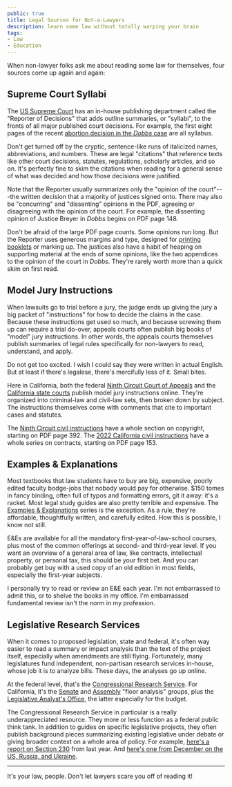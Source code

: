 ```yaml
---
public: true
title: Legal Sources for Not-a-Lawyers
description: learn some law without totally warping your brain
tags:
- Law
- Education
---
```


When non-lawyer folks ask me about reading some law for themselves, four sources come up again and again:

## Supreme Court Syllabi

The [US Supreme Court](https://supremecourt.gov) has an in-house publishing department called the "Reporter of Decisions" that adds outline summaries, or "syllabi", to the fronts of all major published court decisions.  For example, the first eight pages of the recent [abortion decision in the _Dobbs_ case](https://www.supremecourt.gov/opinions/21pdf/19-1392_6j37.pdf) are all syllabus.

Don't get turned off by the cryptic, sentence-like runs of italicized names, abbreviations, and numbers.  These are legal "citations" that reference texts like other court decisions, statutes, regulations, scholarly articles, and so on.  It's perfectly fine to skim the citations when reading for a general sense of what was decided and how those decisions were justified.

Note that the Reporter usually summarizes only the "opinion of the court"---the written decision that a majority of justices signed onto.  There may also be "concurring" and "dissenting" opinions in the PDF, agreeing or disagreeing with the opinion of the court.  For example, the dissenting opinion of Justice Breyer in _Dobbs_ begins on PDF page 148.

Don't be afraid of the large PDF page counts.  Some opinions run long.  But the Reporter uses generous margins and type, designed for [printing booklets](https://writing.kemitchell.com/2021/01/06/Printing-Booklets) or marking up.  The justices also have a habit of heaping on supporting material at the ends of some opinions, like the two appendices to the opinion of the court in _Dobbs_.  They're rarely worth more than a quick skim on first read.

## Model Jury Instructions

When lawsuits go to trial before a jury, the judge ends up giving the jury a big packet of "instructions" for how to decide the claims in the case.  Because these instructions get used so much, and because screwing them up can require a trial do-over, appeals courts often publish big books of "model" jury instructions.  In other words, the appeals courts themselves publish summaries of legal rules specifically for non-lawyers to read, understand, and apply.

Do not get too excited.  I wish I could say they were written in actual English.  But at least if there's legalese, there's mercifully less of it.  Small bites.

Here in California, both the federal [Ninth Circuit Court of Appeals](https://www.ce9.uscourts.gov/jury-instructions/node/105) and the [California state courts](https://www.courts.ca.gov/partners/juryinstructions.htm) publish model jury instructions online.  They're organized into criminal-law and civil-law sets, then broken down by subject.  The instructions themselves come with comments that cite to important cases and statutes.

The [Ninth Circuit civil instructions](https://www.ce9.uscourts.gov/jury-instructions/sites/default/files/WPD/Civil_Instructions_2022_3_0.pdf) have a whole section on copyright, starting on PDF page 392. The [2022 California civil instructions](https://www.courts.ca.gov/partners/documents/Judicial_Council_of_California_Civil_Jury_Instructions.pdf) have a whole series on contracts, starting on PDF page 153.

## Examples & Explanations

Most textbooks that law students have to buy are big, expensive, poorly edited faculty bodge-jobs that nobody would pay for otherwise.  $150 tomes in fancy binding, often full of typos and formatting errors, git it away: it's a racket.  Most legal study guides are also pretty terrible and expensive.  The [Examples &amp; Explanations](https://www.aspenpublishing.com/study-aids/examples-explanations) series is the exception.  As a rule, they're affordable, thoughtfully written, and carefully edited.  How this is possible, I know not still.

E&Es are available for all the mandatory first-year-of-law-school courses, plus most of the common offerings at second- and third-year level.  If you want an overview of a general area of law, like contracts, intellectual property, or personal tax, this should be your first bet.  And you can probably get buy with a used copy of an old edition in most fields, especially the first-year subjects.

I personally try to read or review an E&E each year.  I'm not embarrassed to admit this, or to shelve the books in my office.  I'm embarrassed fundamental review isn't the norm in my profession.

## Legislative Research Services

When it comes to proposed legislation, state and federal, it's often way easier to read a summary or impact analysis than the text of the project itself, especially when amendments are still flying.  Fortunately, many legislatures fund independent, non-partisan research services in-house, whose job it is to analyze bills.  These days, the analyses go up online.

At the federal level, that's the [Congressional Research Service](https://www.loc.gov/crsinfo/).  For California, it's the [Senate](https://sfa.senate.ca.gov/whatisthesenateofficeofflooranalysis) and [Assembly](https://clerk.assembly.ca.gov/assembly-floor-analysis) "floor analysis" groups, plus the [Legislative Analyst's Office](https://lao.ca.gov/), the latter especially for the budget.

The Congressional Research Service in particular is a really underappreciated resource.  They more or less function as a federal public think tank.  In addition to guides on specific legislative projects, they often publish background pieces summarizing existing legislative under debate or giving broader context on a whole area of policy.  For example, [here's a report on Section 230](https://crsreports.congress.gov/product/pdf/R/R46751) from last year.  And [here's one from December on the US, Russia, and Ukraine](https://crsreports.congress.gov/product/pdf/R/R45008).

---

It's your law, people.  Don't let lawyers scare you off of reading it!
